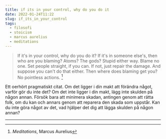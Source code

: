 ```yaml
---
title: if its in your control, why do you do it
date: 2022-01-24T11:22
slug: if_its_in_your_control
tags: 
  - filosofi 
  - stoicism
  - marcus aurelius
  - meditations
---
```


> If it's in your control, why do you do it? If it's in someone else's, then who
> are you blaming? Atoms? The gods? Stupid either way. Blame no one. Set people
> straight, if you can. If not, just repair the damage. And suppose you can't do
> that either. Then where does blaming get you? No pointless actions. [^1]

Ett oerhört pragmatiskt citat. Om det ligger i din makt att förändra något,
varför gör du inte det? Om det inte ligger i din makt, lägg inte skulden på
någon annan. Försök bara att minimera skadan, antingen genom att rätta folk, om
du kan och annars genom att reparera den skada som uppstår. Kan du inte göra
något av det, vad hjälper det dig att lägga skulden på någon annan?

***
[^1]: _Meditations_, Marcus Aurelius
